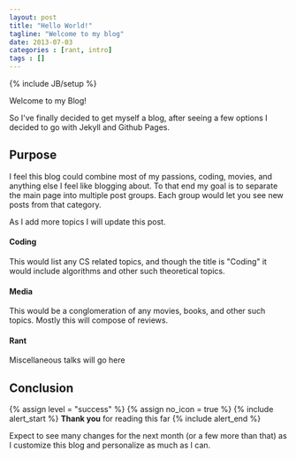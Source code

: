 ```yaml
---
layout: post
title: "Hello World!"
tagline: "Welcome to my blog"
date: 2013-07-03
categories : [rant, intro]
tags : []
---
```

{% include JB/setup %}

Welcome to my Blog!

So I've finally decided to get myself a blog, after seeing a few options I decided to go with Jekyll and Github Pages.


## Purpose

I feel this blog could combine most of my passions, coding, movies, and anything else I feel like blogging about. To that end my goal is to separate the main page into multiple post groups. Each group would let you see new posts from that category.

As I add more topics I will update this post.


#### Coding

This would list any CS related topics, and though the title is "Coding" it would include algorithms and other such theoretical topics.


#### Media

This would be a conglomeration of any movies, books, and other such topics. Mostly this will compose of reviews.

#### Rant

Miscellaneous talks will go here


## Conclusion

{% assign level = "success" %}
{% assign no_icon = true %}
{% include alert_start %}
  <strong>Thank you</strong> for reading this far
{% include alert_end %}

Expect to see many changes for the next month (or a few more than that) as I customize this blog and personalize as much as I can.




